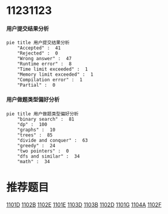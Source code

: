 # 11231123

<!-- tabs:start -->



#### **用户提交结果分析**

```mermaid
pie title 用户提交结果分析
    "Accepted" :  41
    "Rejected" :  0
    "Wrong answer" :  47
    "Runtime error" :  8
    "Time limit exceeded" :  1
    "Memory limit exceeded" :  1
    "Compilation error" :  1
    "Partial" :  0
```

#### **用户做题类型偏好分析**

```mermaid
pie title 用户做题类型偏好分析
    "binary search" :  81
    "dp" :  100
    "graphs" :  10
    "trees" :  85
    "divide and conquer" :  63
    "greedy" :  24
    "two pointers" :  0
    "dfs and similar" :  34
    "math" :  34
```



<!-- tabs:end -->
# 推荐题目
[1101D](https://codeforces.com/contest/1101/problem/D)
[1102B](https://codeforces.com/contest/1102/problem/B)
[1102E](https://codeforces.com/contest/1102/problem/E)
[1101E](https://codeforces.com/contest/1101/problem/E)
[1103D](https://codeforces.com/contest/1103/problem/D)
[1103B](https://codeforces.com/contest/1103/problem/B)
[1102D](https://codeforces.com/contest/1102/problem/D)
[1101G](https://codeforces.com/contest/1101/problem/G)
[1104A](https://codeforces.com/contest/1104/problem/A)
[1102F](https://codeforces.com/contest/1102/problem/F)
